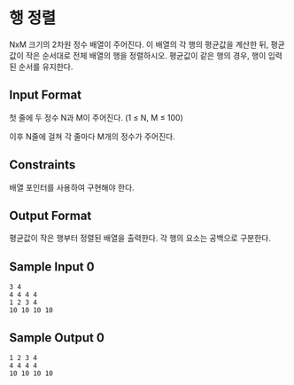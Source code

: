 # 행 정렬

NxM 크기의 2차원 정수 배열이 주어진다. 이 배열의 각 행의 평균값을 계산한 뒤, 평균값이 작은 순서대로 전체 배열의 행을 정렬하시오. 평균값이 같은 행의 경우, 행이 입력된 순서를 유지한다.

## Input Format

첫 줄에 두 정수 N과 M이 주어진다. (1 ≤ N, M ≤ 100)

이후 N줄에 걸쳐 각 줄마다 M개의 정수가 주어진다.

## Constraints

배열 포인터를 사용하여 구현해야 한다.

## Output Format

평균값이 작은 행부터 정렬된 배열을 출력한다. 각 행의 요소는 공백으로 구분한다.

## Sample Input 0
```
3 4
4 4 4 4
1 2 3 4
10 10 10 10
```
## Sample Output 0
```
1 2 3 4
4 4 4 4
10 10 10 10
```